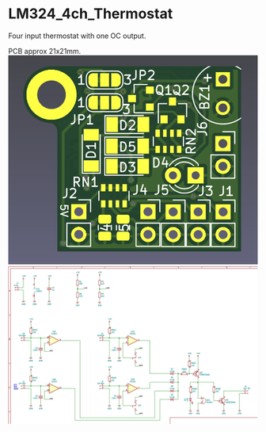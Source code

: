 # LM324_4ch_Thermostat
Four input thermostat with one OC output.

PCB approx 21x21mm.
![](lm324_4ch_therm.png)
![](sch.png)